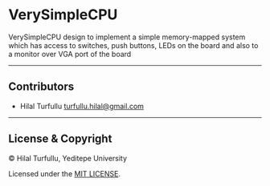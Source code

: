 # VerySimpleCPU
 VerySimpleCPU design to implement a simple memory-mapped system which has access to switches, push buttons, 
 LEDs on the board and also to a monitor over VGA port of the board
 
 ---

## Contributors
- Hilal Turfullu <turfullu.hilal@gmail.com>

---

## License & Copyright
© Hilal Turfullu, Yeditepe University

Licensed under the [MIT LICENSE](LICENSE).
